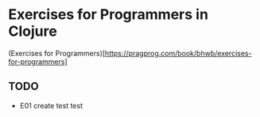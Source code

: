 # Exercises for Programmers in Clojure

(Exercises for Programmers)[https://pragprog.com/book/bhwb/exercises-for-programmers]

## TODO
- E01 create test test
